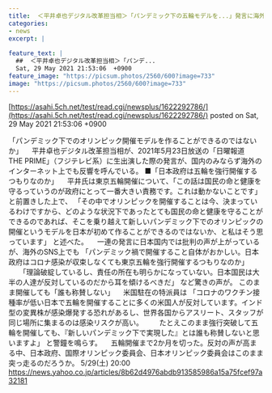 ```yaml
---
title:  ＜平井卓也デジタル改革担当相＞「パンデミック下の五輪モデルを...」発言に海外からも呆れの声「理論破綻している」  
categories:
- news
excerpt: |
  
feature_text: |
  ##  ＜平井卓也デジタル改革担当相＞「パンデ...
  Sat, 29 May 2021 21:53:06  +0900
feature_image: "https://picsum.photos/2560/600?image=733"
image: "https://picsum.photos/2560/600?image=733"
---
```


[https://asahi.5ch.net/test/read.cgi/newsplus/1622292786/](https://asahi.5ch.net/test/read.cgi/newsplus/1622292786/)
posted on Sat, 29 May 2021 21:53:06  +0900

<!--more-->

「パンデミック下でのオリンピック開催モデルを作ることができるのではないか」 　平井卓也デジタル改革担当相が、2021年5月23日放送の「日曜報道　THE PRIME」（フジテレビ系）に生出演した際の発言が、国内のみならず海外のインターネット上でも反響を呼んでいる。 ■「日本政府は五輪を強行開催するつもりなのか」 　平井氏は東京五輪開催について、「この話は国民の命と健康を守るっていうのが政府にとって一番大きい責務です。これは動かないことです」と前置きした上で、 「その中でオリンピックを開催することは今、決まっているわけですから、どのような状況下であったとても国民の命と健康を守ることができるのであれば、そこを乗り越えて新しいパンデミック下でのオリンピックの開催というモデルを日本が初めて作ることができるのではないか、と私はそう思っています」 と述べた。 　一連の発言に日本国内では批判の声が上がっているが、海外のSNS上でも 「パンデミック禍で開催すること自体がおかしい。日本政府はコロナ感染が収束しなくても東京五輪を強行開催するつもりなのか」 　　「理論破綻しているし、責任の所在も明らかになっていない。日本国民は大半の人達が反対しているのだから耳を傾けるべきだ」 など驚きの声が。 このまま開催しても「誰も称賛しない」 　米国駐在の特派員は 「コロナのワクチン接種率が低い日本で五輪を開催することに多くの米国人が反対しています。インド型の変異株が感染爆発する恐れがあるし、世界各国からアスリート、スタッフが同じ場所に集まるのは感染リスクが高い。 　　たとえこのまま強行突破して五輪を開催しても、『新しいパンデミック下で実現した』とは誰も称賛しないと思いますよ」 と警鐘を鳴らす。 　五輪開催まで2か月を切った。反対の声が高まる中、日本政府、国際オリンピック委員会、日本オリンピック委員会はこのまま突っ走るのだろうか。 5/29(土) 20:00 https://news.yahoo.co.jp/articles/8b62d4976abdb913585986a15a75fcef97a32181
